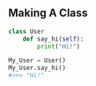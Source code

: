 

## Making A Class

```python
class User
	def say_hi(self):
		print("Hi!")

My_User = User()
My_User.say_hi()
#>>> "Hi!"
```
